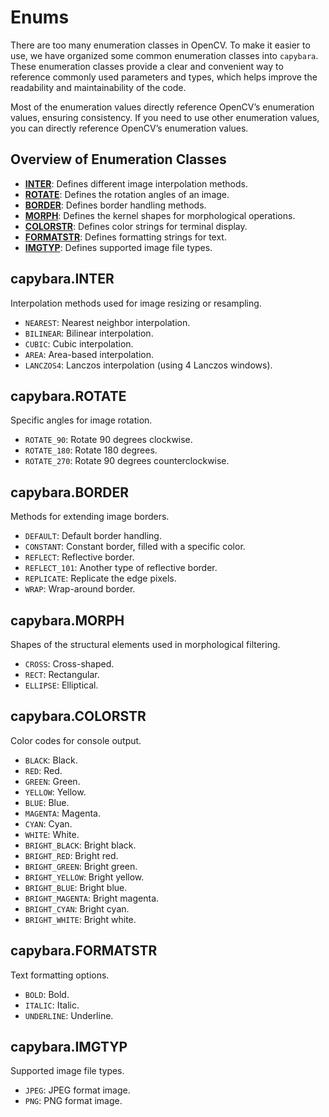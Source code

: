 # Enums

There are too many enumeration classes in OpenCV. To make it easier to use, we have organized some common enumeration classes into `capybara`. These enumeration classes provide a clear and convenient way to reference commonly used parameters and types, which helps improve the readability and maintainability of the code.

Most of the enumeration values directly reference OpenCV’s enumeration values, ensuring consistency. If you need to use other enumeration values, you can directly reference OpenCV’s enumeration values.

## Overview of Enumeration Classes

- [**INTER**](https://github.com/DocsaidLab/Capybara/blob/975d62fba4f76db59e715c220f7a2af5ad8d050e/capybara/enums.py#L12): Defines different image interpolation methods.
- [**ROTATE**](https://github.com/DocsaidLab/Capybara/blob/975d62fba4f76db59e715c220f7a2af5ad8d050e/capybara/enums.py#L20): Defines the rotation angles of an image.
- [**BORDER**](https://github.com/DocsaidLab/Capybara/blob/975d62fba4f76db59e715c220f7a2af5ad8d050e/capybara/enums.py#L26): Defines border handling methods.
- [**MORPH**](https://github.com/DocsaidLab/Capybara/blob/975d62fba4f76db59e715c220f7a2af5ad8d050e/capybara/enums.py#L35): Defines the kernel shapes for morphological operations.
- [**COLORSTR**](https://github.com/DocsaidLab/Capybara/blob/975d62fba4f76db59e715c220f7a2af5ad8d050e/capybara/enums.py#L41): Defines color strings for terminal display.
- [**FORMATSTR**](https://github.com/DocsaidLab/Capybara/blob/975d62fba4f76db59e715c220f7a2af5ad8d050e/capybara/enums.py#L60): Defines formatting strings for text.
- [**IMGTYP**](https://github.com/DocsaidLab/Capybara/blob/975d62fba4f76db59e715c220f7a2af5ad8d050e/capybara/enums.py#L66): Defines supported image file types.

## capybara.INTER

Interpolation methods used for image resizing or resampling.

- `NEAREST`: Nearest neighbor interpolation.
- `BILINEAR`: Bilinear interpolation.
- `CUBIC`: Cubic interpolation.
- `AREA`: Area-based interpolation.
- `LANCZOS4`: Lanczos interpolation (using 4 Lanczos windows).

## capybara.ROTATE

Specific angles for image rotation.

- `ROTATE_90`: Rotate 90 degrees clockwise.
- `ROTATE_180`: Rotate 180 degrees.
- `ROTATE_270`: Rotate 90 degrees counterclockwise.

## capybara.BORDER

Methods for extending image borders.

- `DEFAULT`: Default border handling.
- `CONSTANT`: Constant border, filled with a specific color.
- `REFLECT`: Reflective border.
- `REFLECT_101`: Another type of reflective border.
- `REPLICATE`: Replicate the edge pixels.
- `WRAP`: Wrap-around border.

## capybara.MORPH

Shapes of the structural elements used in morphological filtering.

- `CROSS`: Cross-shaped.
- `RECT`: Rectangular.
- `ELLIPSE`: Elliptical.

## capybara.COLORSTR

Color codes for console output.

- `BLACK`: Black.
- `RED`: Red.
- `GREEN`: Green.
- `YELLOW`: Yellow.
- `BLUE`: Blue.
- `MAGENTA`: Magenta.
- `CYAN`: Cyan.
- `WHITE`: White.
- `BRIGHT_BLACK`: Bright black.
- `BRIGHT_RED`: Bright red.
- `BRIGHT_GREEN`: Bright green.
- `BRIGHT_YELLOW`: Bright yellow.
- `BRIGHT_BLUE`: Bright blue.
- `BRIGHT_MAGENTA`: Bright magenta.
- `BRIGHT_CYAN`: Bright cyan.
- `BRIGHT_WHITE`: Bright white.

## capybara.FORMATSTR

Text formatting options.

- `BOLD`: Bold.
- `ITALIC`: Italic.
- `UNDERLINE`: Underline.

## capybara.IMGTYP

Supported image file types.

- `JPEG`: JPEG format image.
- `PNG`: PNG format image.
